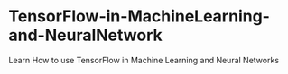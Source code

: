 # TensorFlow-in-MachineLearning-and-NeuralNetwork
Learn How to use TensorFlow in Machine Learning and Neural Networks
